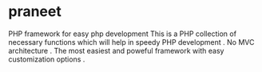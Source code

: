 praneet
=======

PHP framework for easy php development
This is a PHP collection of necessary functions which will help in speedy PHP development . No MVC architecture . The most easiest and poweful framework with easy customization options . 
